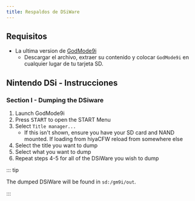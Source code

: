 ```yaml
---
title: Respaldos de DSiWare
---
```


## Requisitos
- La ultima version de [GodMode9i](https://github.com/RocketRobz/godmode9i/releases)
   - Descargar el archivo, extraer su contenido y colocar `GodMode9i` en cualquier lugar de tu tarjeta SD.

## Nintendo DSi - Instrucciones

### Section I - Dumping the DSiware
1. Launch GodMode9i
1. Press <kbd>START</kbd> to open the START Menu
1. Select `Title manager...`
   - If this isn't shown, ensure you have your SD card and NAND mounted. If loading from hiyaCFW reload from somewhere else
1. Select the title you want to dump
1. Select what you want to dump
1. Repeat steps 4-5 for all of the DSiWare you wish to dump

::: tip

The dumped DSiWare will be found in `sd:/gm9i/out`.

:::
